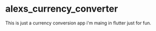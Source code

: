 # alexs_currency_converter

This is just a currency conversion app i'm maing in flutter just for fun.
